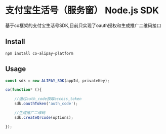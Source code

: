 
支付宝生活号（服务窗） Node.js SDK
===========================
基于co框架的支付宝生活号SDK,目前只实现了oauth授权和生成推广二维码接口

## Install

```
npm install co-alipay-platform
```

## Usage

```javascript
const sdk = new ALIPAY_SDK(appId, privateKey);

co(function* (){

    //通过auth_code换取access_token
    sdk.oauthToken('auth_code');

    //生成推广二维码
    sdk.createQrcode(options);

});
```

